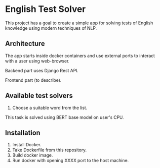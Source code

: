 # English Test Solver

This project has a goal to create a simple app for solving tests of English knowledge using modern techniques of NLP. 

## Architecture

The app starts inside docker containers and use external ports to interact with a user using web-browser.

Backend part uses Django Rest API.

Frontend part (to describe).

## Available test solvers

1. Choose a suitable word from the list.

This task is solved using BERT base model on user's CPU.

## Installation

1. Install Docker.
2. Take Dockerfile from this repository.
3. Build docker image.
4. Run docker with opening XXXX port to the host machine.
